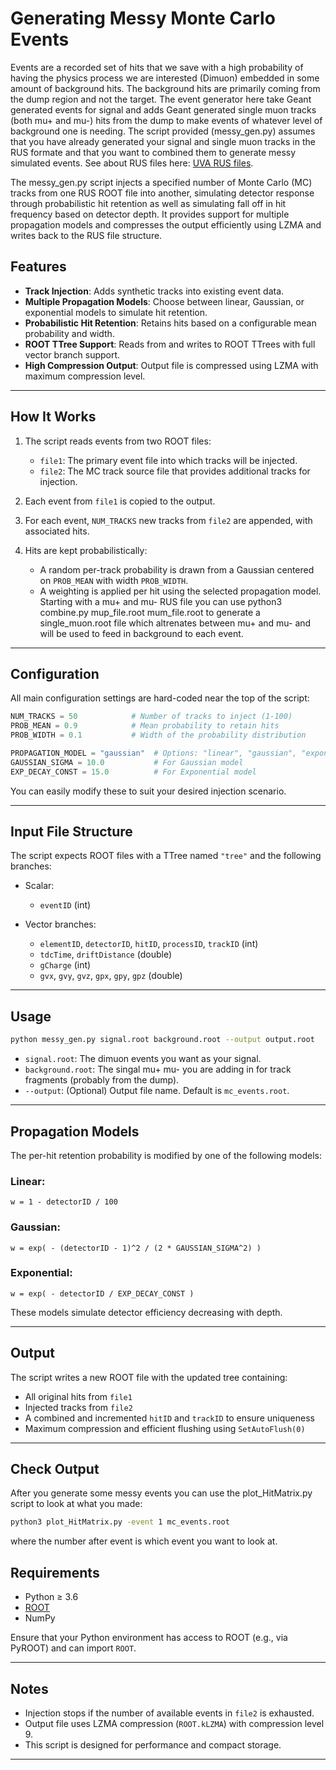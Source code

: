 
# Generating Messy Monte Carlo Events
Events are a recorded set of hits that we save with a high probability of having the physics process we are interested (Dimuon) embedded in
some amount of background hits.  The background hits are primarily coming from the dump region and not the target.  The event generator here
take Geant generated events for signal and adds Geant generated single muon tracks (both mu+ and mu-) hits from the dump to make events of whatever
level of background one is needing.  The script provided (messy_gen.py) assumes that you have already generated your signal and single muon tracks in the RUS formate and that you want to combined them to generate messy simulated events. See about RUS files here:  [UVA RUS files](https://github.com/uva-spin/UVA_RUS_Basic).



The messy_gen.py script injects a specified number of Monte Carlo (MC) tracks from one RUS ROOT file into another, simulating detector response through probabilistic hit retention as well as simulating fall off in hit frequency based on detector depth. It provides support for multiple propagation models and compresses the output efficiently using LZMA and writes back to the RUS file structure.

## Features

- **Track Injection**: Adds synthetic tracks into existing event data.
- **Multiple Propagation Models**: Choose between linear, Gaussian, or exponential models to simulate hit retention.
- **Probabilistic Hit Retention**: Retains hits based on a configurable mean probability and width.
- **ROOT TTree Support**: Reads from and writes to ROOT TTrees with full vector branch support.
- **High Compression Output**: Output file is compressed using LZMA with maximum compression level.

---

## How It Works

1. The script reads events from two ROOT files:
   - `file1`: The primary event file into which tracks will be injected.
   - `file2`: The MC track source file that provides additional tracks for injection.

2. Each event from `file1` is copied to the output.
3. For each event, `NUM_TRACKS` new tracks from `file2` are appended, with associated hits.
4. Hits are kept probabilistically:
   - A random per-track probability is drawn from a Gaussian centered on `PROB_MEAN` with width `PROB_WIDTH`.
   - A weighting is applied per hit using the selected propagation model.
Starting with a mu+ and mu- RUS file you can use python3 combine.py mup_file.root mum_file.root to generate a
single_muon.root file which altrenates between mu+ and mu- and will be used to feed in background to each event.

---

## Configuration

All main configuration settings are hard-coded near the top of the script:

```python
NUM_TRACKS = 50            # Number of tracks to inject (1-100)
PROB_MEAN = 0.9            # Mean probability to retain hits
PROB_WIDTH = 0.1           # Width of the probability distribution

PROPAGATION_MODEL = "gaussian"  # Options: "linear", "gaussian", "exponential"
GAUSSIAN_SIGMA = 10.0           # For Gaussian model
EXP_DECAY_CONST = 15.0          # For Exponential model
```

You can easily modify these to suit your desired injection scenario.

---

## Input File Structure

The script expects ROOT files with a TTree named `"tree"` and the following branches:

- Scalar:
  - `eventID` (int)

- Vector branches:
  - `elementID`, `detectorID`, `hitID`, `processID`, `trackID` (int)
  - `tdcTime`, `driftDistance` (double)
  - `gCharge` (int)
  - `gvx`, `gvy`, `gvz`, `gpx`, `gpy`, `gpz` (double)

---

## Usage

```bash
python messy_gen.py signal.root background.root --output output.root
```

- `signal.root`: The dimuon events you want as your signal.
- `background.root`: The singal mu+ mu- you are adding in for track fragments (probably from the dump).
- `--output`: (Optional) Output file name. Default is `mc_events.root`.

---

## Propagation Models

The per-hit retention probability is modified by one of the following models:

### Linear:
`w = 1 - detectorID / 100`

### Gaussian:
`w = exp( - (detectorID - 1)^2 / (2 * GAUSSIAN_SIGMA^2) )`

### Exponential:
`w = exp( - detectorID / EXP_DECAY_CONST )`


These models simulate detector efficiency decreasing with depth.

---

## Output

The script writes a new ROOT file with the updated tree containing:
- All original hits from `file1`
- Injected tracks from `file2`
- A combined and incremented `hitID` and `trackID` to ensure uniqueness
- Maximum compression and efficient flushing using `SetAutoFlush(0)`

---
## Check Output
After you generate some messy events you can use the plot_HitMatrix.py script to look at what you made:
```bash
python3 plot_HitMatrix.py -event 1 mc_events.root
```
where the number after event is which event you want to look at.

## Requirements

- Python ≥ 3.6
- [ROOT](https://root.cern/)
- NumPy

Ensure that your Python environment has access to ROOT (e.g., via PyROOT) and can import `ROOT`.

---

## Notes

- Injection stops if the number of available events in `file2` is exhausted.
- Output file uses LZMA compression (`ROOT.kLZMA`) with compression level 9.
- This script is designed for performance and compact storage.

---

